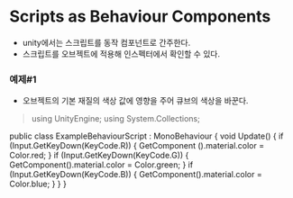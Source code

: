 Scripts as Behaviour Components
=========
- unity에서는 스크립트를 동작 컴포넌트로 간주한다.
- 스크립트를 오브젝트에 적용해 인스펙터에서 확인할 수 있다.

### 예제#1
- 오브젝트의 기본 재질의 색상 값에 영향을 주어 큐브의 색상을 바꾼다.

> using UnityEngine;
using System.Collections;

public class ExampleBehaviourScript : MonoBehaviour
{
    void Update()
    {
        if (Input.GetKeyDown(KeyCode.R))
        {
            GetComponent<Renderer> ().material.color = Color.red;
        }
        if (Input.GetKeyDown(KeyCode.G))
        {
            GetComponent<Renderer>().material.color = Color.green;
        }
        if (Input.GetKeyDown(KeyCode.B))
        {
            GetComponent<Renderer>().material.color = Color.blue;
        }
    }
}

